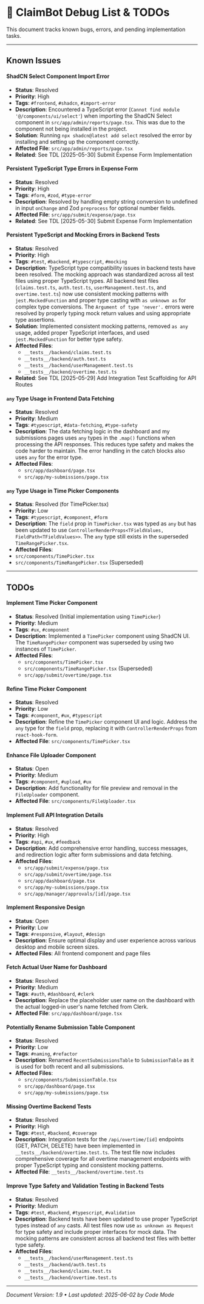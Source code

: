 # 🐛 ClaimBot Debug List & TODOs

This document tracks known bugs, errors, and pending implementation tasks.

---

## Known Issues

#### ShadCN Select Component Import Error
- **Status**: Resolved
- **Priority**: High
- **Tags**: `#frontend`, `#shadcn`, `#import-error`
- **Description**: Encountered a TypeScript error (`Cannot find module '@/components/ui/select'`) when importing the ShadCN Select component in `src/app/admin/reports/page.tsx`. This was due to the component not being installed in the project.
- **Solution**: Running `npx shadcn@latest add select` resolved the error by installing and setting up the component correctly.
- **Affected File**: `src/app/admin/reports/page.tsx`
- **Related**: See TDL [2025-05-30] Submit Expense Form Implementation


#### Persistent TypeScript Type Errors in Expense Form
- **Status**: Resolved
- **Priority**: High
- **Tags**: `#form`, `#zod`, `#type-error`
- **Description**: Resolved by handling empty string conversion to undefined in input `onChange` and Zod `preprocess` for optional number fields.
- **Affected File**: `src/app/submit/expense/page.tsx`
- **Related**: See TDL [2025-05-30] Submit Expense Form Implementation


#### Persistent TypeScript and Mocking Errors in Backend Tests
- **Status**: Resolved
- **Priority**: High
- **Tags**: `#test`, `#backend`, `#typescript`, `#mocking`
- **Description**: TypeScript type compatibility issues in backend tests have been resolved. The mocking approach was standardized across all test files using proper TypeScript types. All backend test files (`claims.test.ts`, `auth.test.ts`, `userManagement.test.ts`, and `overtime.test.ts`) now use consistent mocking patterns with `jest.MockedFunction` and proper type casting with `as unknown as` for complex type conversions. The `Argument of type 'never'.` errors were resolved by properly typing mock return values and using appropriate type assertions.
- **Solution**: Implemented consistent mocking patterns, removed `as any` usage, added proper TypeScript interfaces, and used `jest.MockedFunction` for better type safety.
- **Affected Files**: 
  - `__tests__/backend/claims.test.ts`
  - `__tests__/backend/auth.test.ts`
  - `__tests__/backend/userManagement.test.ts`
  - `__tests__/backend/overtime.test.ts`
- **Related**: See TDL [2025-05-29] Add Integration Test Scaffolding for API Routes


#### `any` Type Usage in Frontend Data Fetching
- **Status**: Resolved
- **Priority**: Medium
- **Tags**: `#typescript`, `#data-fetching`, `#type-safety`
- **Description**: The data fetching logic in the dashboard and my submissions pages uses `any` types in the `.map()` functions when processing the API responses. This reduces type safety and makes the code harder to maintain. The error handling in the catch blocks also uses `any` for the error type.
- **Affected Files**:
  - `src/app/dashboard/page.tsx`
  - `src/app/my-submissions/page.tsx`

#### `any` Type Usage in Time Picker Components
- **Status**: Resolved (for TimePicker.tsx)
- **Priority**: Low
- **Tags**: `#typescript`, `#component`, `#form`
- **Description**: The `field` prop in `TimePicker.tsx` was typed as `any` but has been updated to use `ControllerRenderProps<TFieldValues, FieldPath<TFieldValues>>`. The `any` type still exists in the superseded `TimeRangePicker.tsx`.
- **Affected Files**:
 - `src/components/TimePicker.tsx`
 - `src/components/TimeRangePicker.tsx` (Superseded)


---

## TODOs

#### Implement Time Picker Component
- **Status**: Resolved (Initial implementation using `TimePicker`)
- **Priority**: Medium
- **Tags**: `#ux`, `#component`
- **Description**: Implemented a `TimePicker` component using ShadCN UI. The `TimeRangePicker` component was superseded by using two instances of `TimePicker`.
- **Affected Files**:
  - `src/components/TimePicker.tsx`
  - `src/components/TimeRangePicker.tsx` (Superseded)
  - `src/app/submit/overtime/page.tsx`

#### Refine Time Picker Component
- **Status**: Resolved
- **Priority**: Low
- **Tags**: `#component`, `#ux`, `#typescript`
- **Description**: Refine the `TimePicker` component UI and logic. Address the `any` type for the `field` prop, replacing it with `ControllerRenderProps` from `react-hook-form`.
- **Affected File**: `src/components/TimePicker.tsx`

#### Enhance File Uploader Component
- **Status**: Open
- **Priority**: Medium
- **Tags**: `#component`, `#upload`, `#ux`
- **Description**: Add functionality for file preview and removal in the `FileUploader` component.
- **Affected File**: `src/components/FileUploader.tsx`

#### Implement Full API Integration Details
- **Status**: Resolved
- **Priority**: High
- **Tags**: `#api`, `#ux`, `#feedback`
- **Description**: Add comprehensive error handling, success messages, and redirection logic after form submissions and data fetching.
- **Affected Files**:
  - `src/app/submit/expense/page.tsx`
  - `src/app/submit/overtime/page.tsx`
  - `src/app/dashboard/page.tsx`
  - `src/app/my-submissions/page.tsx`
  - `src/app/manager/approvals/[id]/page.tsx`

#### Implement Responsive Design
- **Status**: Open
- **Priority**: Low
- **Tags**: `#responsive`, `#layout`, `#design`
- **Description**: Ensure optimal display and user experience across various desktop and mobile screen sizes.
- **Affected Files**: All frontend component and page files

#### Fetch Actual User Name for Dashboard
- **Status**: Resolved
- **Priority**: Medium
- **Tags**: `#auth`, `#dashboard`, `#clerk`
- **Description**: Replace the placeholder user name on the dashboard with the actual logged-in user's name fetched from Clerk.
- **Affected File**: `src/app/dashboard/page.tsx`

#### Potentially Rename Submission Table Component
- **Status**: Resolved
- **Priority**: Low
- **Tags**: `#naming`, `#refactor`
- **Description**: Renamed `RecentSubmissionsTable` to `SubmissionTable` as it is used for both recent and all submissions.
- **Affected Files**:
  - `src/components/SubmissionTable.tsx`
  - `src/app/dashboard/page.tsx`
  - `src/app/my-submissions/page.tsx`

#### Missing Overtime Backend Tests
- **Status**: Resolved
- **Priority**: High
- **Tags**: `#test`, `#backend`, `#coverage`
- **Description**: Integration tests for the `/api/overtime/[id]` endpoints (GET, PATCH, DELETE) have been implemented in `__tests__/backend/overtime.test.ts`. The test file now includes comprehensive coverage for all overtime management endpoints with proper TypeScript typing and consistent mocking patterns.
- **Affected File**: `__tests__/backend/overtime.test.ts`

#### Improve Type Safety and Validation Testing in Backend Tests
- **Status**: Resolved
- **Priority**: Medium
- **Tags**: `#test`, `#backend`, `#typescript`, `#validation`
- **Description**: Backend tests have been updated to use proper TypeScript types instead of `any` casts. All test files now use `as unknown as Request` for type safety and include proper interfaces for mock data. The mocking patterns are consistent across all backend test files with better type safety.
- **Affected Files**:
  - `__tests__/backend/userManagement.test.ts`
  - `__tests__/backend/auth.test.ts`
  - `__tests__/backend/claims.test.ts`
  - `__tests__/backend/overtime.test.ts`


---

_Document Version: 1.9 • Last updated: 2025-06-02 by Code Mode_